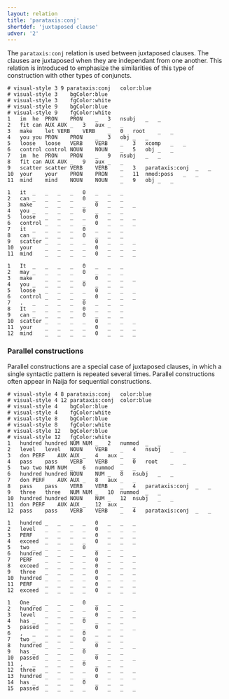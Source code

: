 ```yaml
---
layout: relation
title: 'parataxis:conj'
shortdef: 'juxtaposed clause'
udver: '2'
---
```


The `parataxis:conj` relation is used between juxtaposed clauses. The clauses are juxtaposed when they are independant from one another. This relation is introduced to emphasize the similarities of this type of construction with other types of conjuncts.

~~~ conllu
# visual-style 3 9 parataxis:conj	color:blue
# visual-style 3	bgColor:blue
# visual-style 3	fgColor:white
# visual-style 9	bgColor:blue
# visual-style 9	fgColor:white
1	im	he	PRON	PRON	_	3	nsubj	_	_
2	fit	can	AUX	AUX	_	3	aux	_	_
3	make	let	VERB	VERB	_	0	root	_	_
4	you	you	PRON	PRON	_	3	obj	_	_
5	loose	loose	VERB	VERB	_	3	xcomp	_	_
6	control	control	NOUN	NOUN	_	5	obj	_	_
7	im	he	PRON	PRON	_	9	nsubj	_	_
8	fit	can	AUX	AUX	_	9	aux	_	_
9	scatter	scatter	VERB	VERB	_	3	parataxis:conj	_	_
10	your	your	PRON	PRON	_	11	nmod:poss	_	_
11	mind	mind	NOUN	NOUN	_	9	obj	_	_

1	it	_	_	_	_	0	_	_	_
2	can	_	_	_	_	0	_	_	_
3	make	_	_	_	_	0	_	_	_
4	you	_	_	_	_	0	_	_	_
5	loose	_	_	_	_	0	_	_	_
6	control	_	_	_	_	0	_	_	_
7	it	_	_	_	_	0	_	_	_
8	can	_	_	_	_	0	_	_	_
9	scatter	_	_	_	_	0	_	_	_
10	your	_	_	_	_	0	_	_	_
11	mind	_	_	_	_	0	_	_	_

1	It	_	_	_	_	0	_	_	_
2	may	_	_	_	_	0	_	_	_
3	make	_	_	_	_	0	_	_	_
4	you	_	_	_	_	0	_	_	_
5	loose	_	_	_	_	0	_	_	_
6	control	_	_	_	_	0	_	_	_
7	.	_	_	_	_	0	_	_	_
8	It	_	_	_	_	0	_	_	_
9	can	_	_	_	_	0	_	_	_
10	scatter	_	_	_	_	0	_	_	_
11	your	_	_	_	_	0	_	_	_
12	mind	_	_	_	_	0	_	_	_
~~~

### Parallel constructions

Parallel constructions are a special case of juxtaposed clauses, in which a single syntactic pattern is repeated several times. Parallel constructions often appear in Naija for sequential constructions.

~~~ conllu
# visual-style 4 8 parataxis:conj	color:blue
# visual-style 4 12 parataxis:conj	color:blue
# visual-style 4	bgColor:blue
# visual-style 4	fgColor:white
# visual-style 8	bgColor:blue
# visual-style 8	fgColor:white
# visual-style 12	bgColor:blue
# visual-style 12	fgColor:white
1	hundred	hundred	NUM	NUM	_	2	nummod	_	_
2	level	level	NOUN	VERB	_	4	nsubj	_	_
3	don	PERF	AUX	AUX	_	4	aux	_	_
4	pass	pass	VERB	VERB	_	0	root	_	_
5	two	two	NUM	NUM	_	6	nummod	_	_
6	hundred	hundred	NOUN	NUM	_	8	nsubj	_	_
7	don	PERF	AUX	AUX	_	8	aux	_	_
8	pass	pass	VERB	VERB	_	4	parataxis:conj	_	_
9	three	three	NUM	NUM	_	10	nummod	_	_
10	hundred	hundred	NOUN	NUM	_	12	nsubj	_	_
11	don	PERF	AUX	AUX	_	12	aux	_	_
12	pass	pass	VERB	VERB	_	4	parataxis:conj	_	_

1	hundred	_	_	_	_	0	_	_	_
2	level	_	_	_	_	0	_	_	_
3	PERF	_	_	_	_	0	_	_	_
4	exceed	_	_	_	_	0	_	_	_
5	two	_	_	_	_	0	_	_	_
6	hundred	_	_	_	_	0	_	_	_
7	PERF	_	_	_	_	0	_	_	_
8	exceed	_	_	_	_	0	_	_	_
9	three	_	_	_	_	0	_	_	_
10	hundred	_	_	_	_	0	_	_	_
11	PERF	_	_	_	_	0	_	_	_
12	exceed	_	_	_	_	0	_	_	_

1	One	_	_	_	_	0	_	_	_
2	hundred	_	_	_	_	0	_	_	_
3	level	_	_	_	_	0	_	_	_
4	has	_	_	_	_	0	_	_	_
5	passed	_	_	_	_	0	_	_	_
6	,	_	_	_	_	0	_	_	_
7	two	_	_	_	_	0	_	_	_
8	hundred	_	_	_	_	0	_	_	_
9	has	_	_	_	_	0	_	_	_
10	passed	_	_	_	_	0	_	_	_
11	,	_	_	_	_	0	_	_	_
12	three	_	_	_	_	0	_	_	_
13	hundred	_	_	_	_	0	_	_	_
14	has	_	_	_	_	0	_	_	_
15	passed	_	_	_	_	0	_	_	_
~~~
<!-- Interlanguage links updated Út zář 29 20:32:01 CEST 2020 -->
